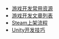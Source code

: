 * [游戏开发常用资源](README.md)
* [游戏开发文章列表](ARTICLE.md)
* [Steam上架流程](STEAM.md)
* [Unity开发技巧](UNITYTIPS.md)
